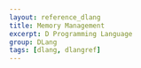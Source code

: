 ```yaml
---
layout: reference_dlang
title: Memory Management
excerpt: D Programming Language
group: DLang
tags: [dlang, dlangref]
---
```

